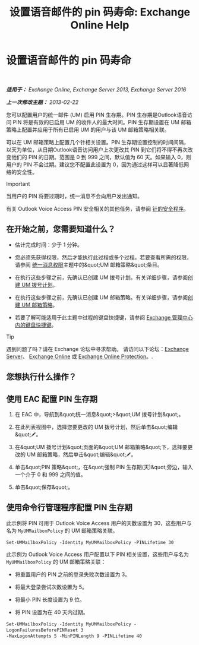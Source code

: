 ﻿---
title: '设置语音邮件的 pin 码寿命: Exchange Online Help'
TOCTitle: 设置语音邮件的 pin 码寿命
ms:assetid: d17f0bf6-0ad6-40a4-bdd5-f7098f39250d
ms:mtpsurl: https://technet.microsoft.com/zh-cn/library/Bb124712(v=EXCHG.150)
ms:contentKeyID: 50556673
ms.date: 05/23/2018
mtps_version: v=EXCHG.150
ms.translationtype: MT
---

# 设置语音邮件的 pin 码寿命

 

_**适用于：** Exchange Online, Exchange Server 2013, Exchange Server 2016_

_**上一次修改主题：** 2013-02-22_

您可以配置用户的统一邮件 (UM) 启用 PIN 生存期。PIN 生存期是Outlook语音访问 PIN 将是有效的已启用 UM 的收件人的最大时间。PIN 生存期设置在 UM 邮箱策略上配置并应用于所有已启用 UM 的用户与该 UM 邮箱策略相关联。

可以在 UM 邮箱策略上配置几个针相关设置。PIN 生存期设置控制的时间间隔，以天为单位，从日期Outlook语音访问用户上次更改其 PIN 到它们将不得不再次改变他们的 PIN 的日期。范围是 0 到 999 之间，默认值为 60 天。如果输入 0，则用户的 PIN 不会过期。建议您不配置此设置为 0，因为通过这样可以显著降低网络的安全性。

> [!important]
> 当用户的 PIN 将要过期时，统一消息不会向用户发出通知。


有关 Outlook Voice Access PIN 安全相关的其他任务，请参阅 [针的安全程序](pin-security-procedures-exchange-2013-help.md)。

## 在开始之前，您需要知道什么？

  - 估计完成时间：少于 1 分钟。

  - 您必须先获得权限，然后才能执行此过程或多个过程。若要查看所需的权限，请参阅 [统一消息权限](unified-messaging-permissions-exchange-2013-help.md)主题中的\&quot;UM 邮箱策略\&quot;条目。

  - 在执行这些步骤之前，先确认已创建 UM 拨号计划。有关详细步骤，请参阅[创建 UM 拨号计划](create-a-um-dial-plan-exchange-2013-help.md)。

  - 在执行这些步骤之前，先确认已创建 UM 邮箱策略。有关详细步骤，请参阅[创建 UM 邮箱策略](create-a-um-mailbox-policy-exchange-2013-help.md)。

  - 若要了解可能适用于此主题中过程的键盘快捷键，请参阅 [Exchange 管理中心内的键盘快捷键](keyboard-shortcuts-in-the-exchange-admin-center-exchange-online-protection-help.md)。

> [!tip]
> 遇到问题了吗？请在 Exchange 论坛中寻求帮助。 请访问以下论坛：<a href="https://go.microsoft.com/fwlink/p/?linkid=60612">Exchange Server</a>、 <a href="https://go.microsoft.com/fwlink/p/?linkid=267542">Exchange Online</a> 或 <a href="https://go.microsoft.com/fwlink/p/?linkid=285351">Exchange Online Protection</a>。.


## 您想执行什么操作？

## 使用 EAC 配置 PIN 生存期

1.  在 EAC 中，导航到\&quot;统一消息\&quot;\>\&quot;UM 拨号计划\&quot;。

2.  在此列表视图中，选择您要更改的 UM 拨号计划，然后单击\&quot;编辑\&quot;![编辑图标](images/Bb124582.6f53ccb2-1f13-4c02-bea0-30690e6ea71d(EXCHG.150).gif "编辑图标")。

3.  在\&quot;UM 拨号计划\&quot;页面的\&quot;UM 邮箱策略\&quot;下，选择要更改的 UM 邮箱策略，然后单击\&quot;编辑\&quot;![编辑图标](images/Bb124582.6f53ccb2-1f13-4c02-bea0-30690e6ea71d(EXCHG.150).gif "编辑图标")。

4.  单击\&quot;PIN 策略\&quot;，在\&quot;强制 PIN 生存期(天)\&quot;旁边，输入一个介于 0 和 999 之间的值。

5.  单击\&quot;保存\&quot;。

## 使用命令行管理程序配置 PIN 生存期

此示例将 PIN 可用于 Outlook Voice Access 用户的天数设置为 30，这些用户与名为 `MyUMMailboxPolicy` 的 UM 邮箱策略关联。

    Set-UMMailboxPolicy -Identity MyUMMailboxPolicy -PINLifetime 30

此示例为 Outlook Voice Access 用户配置以下 PIN 相关设置，这些用户与名为 `MyUMMailboxPolicy` 的 UM 邮箱策略关联：

  - 将重置用户的 PIN 之前的登录失败次数设置为 3。

  - 将最大登录尝试次数设置为 5。

  - 将最小 PIN 长度设置为 9 位。

  - 将 PIN 设置为在 40 天内过期。

<!-- end list -->

    Set-UMMailboxPolicy -Identity MyUMMailboxPolicy -LogonFailuresBeforePINReset 3
    -MaxLogonAttempts 5 -MinPINLength 9 -PINLifetime 40

